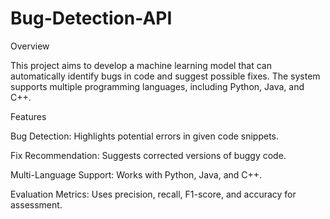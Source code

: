 # Bug-Detection-API
Overview

This project aims to develop a machine learning model that can automatically identify bugs in code and suggest possible fixes. The system supports multiple programming languages, including Python, Java, and C++.

Features

Bug Detection: Highlights potential errors in given code snippets.

Fix Recommendation: Suggests corrected versions of buggy code.

Multi-Language Support: Works with Python, Java, and C++.

Evaluation Metrics: Uses precision, recall, F1-score, and accuracy for assessment.
